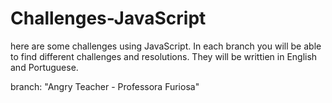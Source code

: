 # Challenges-JavaScript

here are some challenges using JavaScript. In each branch you will be able to find different challenges and resolutions. 
They will be writtien in English and Portuguese. 




branch: "Angry Teacher - Professora Furiosa"


